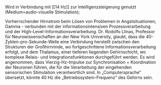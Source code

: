 Wird in Verbindung mit [[14 Hz]] zur Intelligenzsteigerung genutzt (Medium=audio-visuelle Stimulation);

Vorherrschender Hirnstrom beim Lösen von Problemen in Angstsituationen; Gamma - verbunden mit der informationsintensiven Prozessverarbeitung und der High-Level-Informationsverarbeitung. Dr. Rodolfo Llinas, Professor für Neurowissenschaften an der New York University, glaubt, dass die 40- Zyklen-pro-Sekunde-Welle eine Verbindung herstellt zwischen den Strukturen der Großhirnrinde, wo fortgeschrittene Informationsverarbeitung erfolgt, und dem Thalamus, einer tieferen liegenden Gehirnschicht, wo komplexe Relais- und Integrationsfunktionen durchgeführt werden. Es wird angenommen, dass Vierzig-Hz-Impulse zur Synchronisation + Koordination der Neuronen führen, die für die Verarbeitung der eingehenden sensorischen Stimulation verantwortlich sind. In „Computersprache“ übersetzt, könnte 40 Hz die „Betriebssystem-Frequenz“ des Gehirns sein.